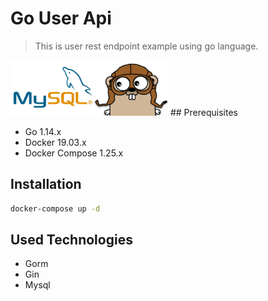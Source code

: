 # Go User Api
> This is user rest endpoint example using go language.

<img src="https://github.com/susimsek/go-user-api/blob/master/images/golang-mysql.png" alt="Go Mysql User Api" width="50%" height="50%"/> 
## Prerequisites

* Go 1.14.x
* Docker 19.03.x
* Docker Compose 1.25.x

## Installation

```sh
docker-compose up -d
```

## Used Technologies

* Gorm
* Gin
* Mysql